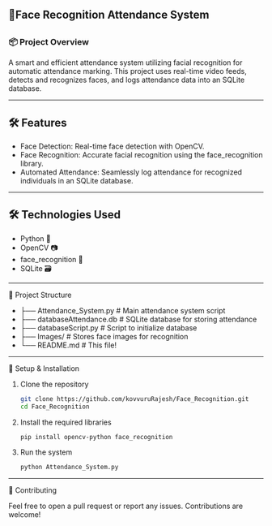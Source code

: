 ##  <h2>🎯Face Recognition Attendance System</h2>

## <h3> 📦 Project Overview</h3>

<p> A smart and efficient attendance system utilizing facial recognition for automatic attendance marking. This project uses real-time video feeds, detects and recognizes faces, and logs attendance data into an SQLite database.</p>


---
## 🛠️  Features

- Face Detection: Real-time face detection with OpenCV.
- Face Recognition: Accurate facial recognition using the face_recognition library.
- Automated Attendance: Seamlessly log attendance for recognized individuals in an SQLite database.



---
## 🛠️ Technologies Used

- Python 🐍
- OpenCV 📷
- face_recognition 🤖
- SQLite 🗃️

---
📂 Project Structure

- ├── Attendance_System.py   # Main attendance system script
- ├── databaseAttendance.db  # SQLite database for storing attendance
- ├── databaseScript.py      # Script to initialize database
- ├── Images/                # Stores face images for recognition
- └── README.md              # This file!



---
📝 Setup & Installation

1. Clone the repository

    ```bash
    git clone https://github.com/kovvuruRajesh/Face_Recognition.git
    cd Face_Recognition

    ```

2. Install the required libraries

    ```bash
    pip install opencv-python face_recognition

    ```

3. Run the system

    ```bash
    python Attendance_System.py

    ```


---
🤝 Contributing

Feel free to open a pull request or report any issues. Contributions are welcome!

